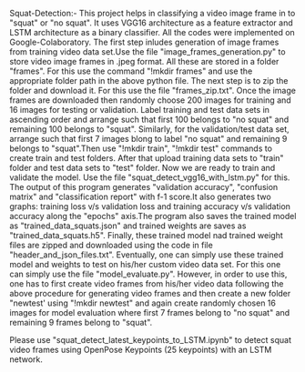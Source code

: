 Squat-Detection:-
This project helps in classifying a video image frame in to "squat" or "no squat". It uses VGG16 architecture as a feature extractor
and LSTM architecture as a binary classifier. All the codes were implemented on Google-Colaboratory. 
The first step inludes generation of image frames from training video data set.Use the file "image_frames_generation.py" to store 
video image frames in .jpeg format. All these are stored in a folder "frames". For this use the command "!mkdir frames" and use the 
appropriate folder path in the above python file.
The next step is to zip the folder and download it. For this use the file "frames_zip.txt". Once the image frames are downloaded then
randomly choose 200 images for training and 16 images for testing or validation. Label training and test data sets in ascending order
and arrange such that first 100 belongs to "no squat" and remaining 100 belongs to "squat". Similarly, for the validation/test data
set, arrange such that first 7 images blong to label "no squat" and remaining 9 belongs to "squat".Then use "!mkdir train", "!mkdir test"
commands to create train and test folders. After that upload training data sets to "train" folder and test data sets to "test" folder.
Now we are ready to train and validate the model. Use the file "squat_detect_vgg16_with_lstm.py" for this. The output of this program generates "validation accuracy", "confusion matrix" and "classification report" with f-1 score.It also generates two graphs: training loss v/s validation loss and training accuracy v/s validation accuracy along the "epochs" axis.The program also saves the trained model as "trained_data_squats.json" and trained weights are saves as "trained_data_squats.h5".
Finally, these trained model nad trained weight files are zipped and downloaded using the code in file "header_and_json_files.txt".
Eventually, one can simply use these trained model and weights to test on his/her custom video data set. For this one can simply use the file "model_evaluate.py". However, in order to use this, one has to first create video frames from his/her video data following the above procedure for generating video frames and then create a new folder "newtest' using "!mkdir newtest" and again create randomly chosen 16 images for model evaluation where first 7 frames belong to "no squat" and remaining 9 frames belong to "squat". 

Please use "squat_detect_latest_keypoints_to_LSTM.ipynb" to detect squat video frames using OpenPose Keypoints (25 keypoints) with an LSTM network.

